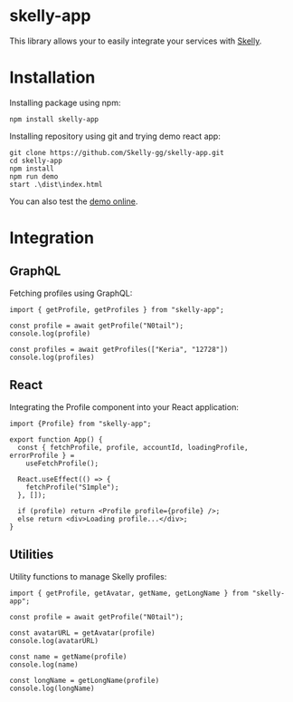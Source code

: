 # skelly-app

This library allows your to easily integrate your services with [Skelly](https://skelly.gg).

# Installation

Installing package using npm:

```
npm install skelly-app
```

Installing repository using git and trying demo react app:

```
git clone https://github.com/Skelly-gg/skelly-app.git
cd skelly-app
npm install
npm run demo
start .\dist\index.html
```

You can also test the [demo online](https://skelly.gg/demo).

# Integration

## GraphQL

Fetching profiles using GraphQL:

```
import { getProfile, getProfiles } from "skelly-app";

const profile = await getProfile("N0tail");
console.log(profile)

const profiles = await getProfiles(["Keria", "12728"])
console.log(profiles)
```

## React

Integrating the Profile component into your React application:

```
import {Profile} from "skelly-app";

export function App() {
  const { fetchProfile, profile, accountId, loadingProfile, errorProfile } =
    useFetchProfile();

  React.useEffect(() => {
    fetchProfile("S1mple");
  }, []);

  if (profile) return <Profile profile={profile} />;
  else return <div>Loading profile...</div>;
}
```

## Utilities

Utility functions to manage Skelly profiles:

```
import { getProfile, getAvatar, getName, getLongName } from "skelly-app";

const profile = await getProfile("N0tail");

const avatarURL = getAvatar(profile)
console.log(avatarURL)

const name = getName(profile)
console.log(name)

const longName = getLongName(profile)
console.log(longName)
```
